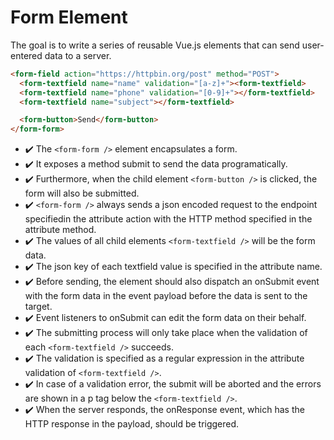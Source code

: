 # Form Element

The goal is to write a series of reusable Vue.js elements that can send user-entered data to a server.

```html
<form-field action="https://httpbin.org/post" method="POST">
  <form-textfield name="name" validation="[a-z]+"><form-textfield>
  <form-textfield name="phone" validation="[0-9]+"></form-textfield>
  <form-textfield name="subject"></form-textfield>

  <form-button>Send</form-button>
</form-form>
```

- ✔️ The `<form-form />` element encapsulates a form.
- ✔️ It exposes a method submit to send the data programatically.
- ✔️ Furthermore, when the child element `<form-button />` is clicked, the form will also be submitted.
- ✔️ `<form-form />` always sends a json encoded request to the endpoint specifiedin the attribute action with the HTTP method specified in the attribute method.
- ✔️ The values of all child elements `<form-textfield />` will be the form data.
- ✔️ The json key of each textfield value is specified in the attribute name.
- ✔️ Before sending, the element should also dispatch an onSubmit event with the form data in the event payload before the data is sent to the target.
- ✔️ Event listeners to onSubmit can edit the form data on their behalf.
- ✔️ The submitting process will only take place when the validation of each `<form-textfield />` succeeds.
- ✔️ The validation is specified as a regular expression in the attribute validation of `<form-textfield />`.
- ✔️ In case of a validation error, the submit will be aborted and the errors are shown in a p tag below the `<form-textfield />`.
- ✔️ When the server responds, the onResponse event, which has the HTTP response in the payload, should be triggered.
